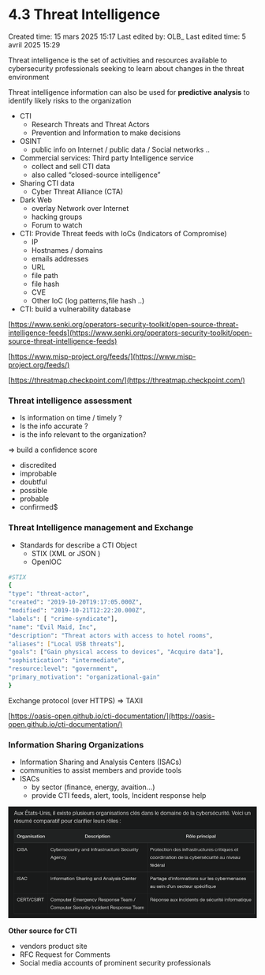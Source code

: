 # 4.3 Threat Intelligence

Created time: 15 mars 2025 15:17
Last edited by: OLB_
Last edited time: 5 avril 2025 15:29

Threat intelligence is the set of activities and resources available to cybersecurity professionals seeking to learn about changes in the threat environment

Threat intelligence information can also be used for **predictive analysis** to identify likely risks to the organization

- CTI
    - Research Threats and Threat Actors
    - Prevention and Information to make decisions
- OSINT
    - public info on Internet / public data / Social networks ..
- Commercial services: Third party Intelligence service
    - collect and sell CTI data
    - also called “closed-source intelligence”
- Sharing CTI data
    - Cyber Threat Alliance (CTA)
- Dark Web
    - overlay Network over Internet
    - hacking groups
    - Forum to watch
- CTI: Provide Threat feeds with IoCs (Indicators of Compromise)
    - IP
    - Hostnames / domains
    - emails addresses
    - URL
    - file path
    - file hash
    - CVE
    - Other IoC (log patterns,file hash ..)
- CTI: build a vulnerability database

[https://www.senki.org/operators-security-toolkit/open-source-threat-intelligence-feeds](https://www.senki.org/operators-security-toolkit/open-source-threat-intelligence-feeds)

[https://www.misp-project.org/feeds/](https://www.misp-project.org/feeds/)

[https://threatmap.checkpoint.com/](https://threatmap.checkpoint.com/)

### Threat intelligence assessment

- Is information on time / timely ?
- Is the info accurate ?
- is the info relevant to the organization?

⇒ build a confidence score 

- discredited
- improbable
- doubtful
- possible
- probable
- confirmed$

### Threat Intelligence management and Exchange

- Standards for describe a CTI Object
    - STIX (XML or JSON )
    - OpenIOC

```bash
#STIX
{
"type": "threat-actor",
"created": "2019-10-20T19:17:05.000Z",
"modified": "2019-10-21T12:22:20.000Z",
"labels": [ "crime-syndicate"],
"name": "Evil Maid, Inc",
"description": "Threat actors with access to hotel rooms",
"aliases": ["Local USB threats"],
"goals": ["Gain physical access to devices", "Acquire data"],
"sophistication": "intermediate",
"resource:level": "government",
"primary_motivation": "organizational-gain"
}
```

Exchange protocol (over HTTPS) ⇒ TAXII

[https://oasis-open.github.io/cti-documentation/](https://oasis-open.github.io/cti-documentation/)

### Information Sharing Organizations

- Information Sharing and Analysis Centers (ISACs)
- communities to assist members and provide tools
- ISACs
    - by sector (finance, energy, avaition…)
    - provide CTI feeds, alert, tools, Incident response help

![image.png](image%2043.png)

**Other source for CTI**

- vendors product site
- RFC Request for Comments
- Social media accounts of prominent security professionals